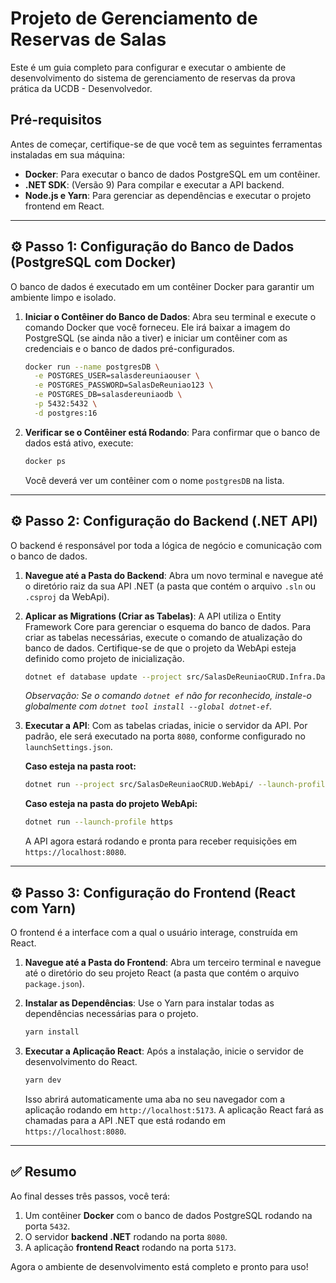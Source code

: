 # Projeto de Gerenciamento de Reservas de Salas

Este é um guia completo para configurar e executar o ambiente de desenvolvimento do sistema de gerenciamento de reservas da prova prática da UCDB - Desenvolvedor.

##  Pré-requisitos

Antes de começar, certifique-se de que você tem as seguintes ferramentas instaladas em sua máquina:

- **Docker**: Para executar o banco de dados PostgreSQL em um contêiner.
- **.NET SDK**: (Versão 9) Para compilar e executar a API backend.
- **Node.js e Yarn**: Para gerenciar as dependências e executar o projeto frontend em React.

---

## ⚙️ Passo 1: Configuração do Banco de Dados (PostgreSQL com Docker)

O banco de dados é executado em um contêiner Docker para garantir um ambiente limpo e isolado.

1.  **Iniciar o Contêiner do Banco de Dados**:
    Abra seu terminal e execute o comando Docker que você forneceu. Ele irá baixar a imagem do PostgreSQL (se ainda não a tiver) e iniciar um contêiner com as credenciais e o banco de dados pré-configurados.

    ```bash
    docker run --name postgresDB \
      -e POSTGRES_USER=salasdereuniaouser \
      -e POSTGRES_PASSWORD=SalasDeReuniao123 \
      -e POSTGRES_DB=salasdereuniaodb \
      -p 5432:5432 \
      -d postgres:16
    ```

2.  **Verificar se o Contêiner está Rodando**:
    Para confirmar que o banco de dados está ativo, execute:

    ```bash
    docker ps
    ```

    Você deverá ver um contêiner com o nome `postgresDB` na lista.

---

## ⚙️ Passo 2: Configuração do Backend (.NET API)

O backend é responsável por toda a lógica de negócio e comunicação com o banco de dados.

1.  **Navegue até a Pasta do Backend**:
    Abra um novo terminal e navegue até o diretório raiz da sua API .NET (a pasta que contém o arquivo `.sln` ou `.csproj` da WebApi).

2.  **Aplicar as Migrations (Criar as Tabelas)**:
    A API utiliza o Entity Framework Core para gerenciar o esquema do banco de dados. Para criar as tabelas necessárias, execute o comando de atualização do banco de dados. Certifique-se de que o projeto da WebApi esteja definido como projeto de inicialização.

    ```bash
    dotnet ef database update --project src/SalasDeReuniaoCRUD.Infra.Data/ --startup-project src/SalasDeReuniaoCRUD.WebApi/
    ```

    *Observação: Se o comando `dotnet ef` não for reconhecido, instale-o globalmente com `dotnet tool install --global dotnet-ef`.*

3.  **Executar a API**:
    Com as tabelas criadas, inicie o servidor da API. Por padrão, ele será executado na porta `8080`, conforme configurado no `launchSettings.json`.
    
    **Caso esteja na pasta root:**
    ```bash
    dotnet run --project src/SalasDeReuniaoCRUD.WebApi/ --launch-profile https
    ```
    **Caso esteja na pasta do projeto WebApi:**
    ```bash
    dotnet run --launch-profile https
    ```
    A API agora estará rodando e pronta para receber requisições em `https://localhost:8080`.

---

## ⚙️ Passo 3: Configuração do Frontend (React com Yarn)

O frontend é a interface com a qual o usuário interage, construída em React.

1.  **Navegue até a Pasta do Frontend**:
    Abra um terceiro terminal e navegue até o diretório do seu projeto React (a pasta que contém o arquivo `package.json`).

2.  **Instalar as Dependências**:
    Use o Yarn para instalar todas as dependências necessárias para o projeto.

    ```bash
    yarn install
    ```

3.  **Executar a Aplicação React**:
    Após a instalação, inicie o servidor de desenvolvimento do React.

    ```bash
    yarn dev
    ```

    Isso abrirá automaticamente uma aba no seu navegador com a aplicação rodando em `http://localhost:5173`. A aplicação React fará as chamadas para a API .NET que está rodando em `https://localhost:8080`.

---

## ✅ Resumo

Ao final desses três passos, você terá:

1.  Um contêiner **Docker** com o banco de dados PostgreSQL rodando na porta `5432`.
2.  O servidor **backend .NET** rodando na porta `8080`.
3.  A aplicação **frontend React** rodando na porta `5173`.

Agora o ambiente de desenvolvimento está completo e pronto para uso!
